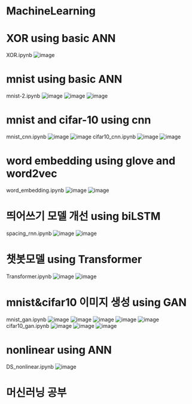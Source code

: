 # MachineLearning
# XOR using basic ANN
XOR.ipynb
![image](https://user-images.githubusercontent.com/77885587/145161645-ab90ecdc-e893-4398-ad45-e4c3615f6185.png)
# mnist using basic ANN
mnist-2.ipynb
![image](https://user-images.githubusercontent.com/77885587/145161949-56e71440-b1d1-416f-9ddc-ffa76724b3f0.png)
![image](https://user-images.githubusercontent.com/77885587/145162112-3eaf5bf9-8ec8-4870-b872-971474d32685.png)
![image](https://user-images.githubusercontent.com/77885587/145162171-bcc32852-5e00-43b8-a62a-7e9d33f51147.png)
# mnist and cifar-10 using cnn
mnist_cnn.ipynb
![image](https://user-images.githubusercontent.com/77885587/145162425-248772c8-bb51-4638-9116-9a7e673e4fe7.png)
![image](https://user-images.githubusercontent.com/77885587/145162489-3e392bd3-dd58-419d-8a7f-44da4f65a480.png)
cifar10_cnn.ipynb
![image](https://user-images.githubusercontent.com/77885587/145162587-93f54e11-274a-4412-ae16-b4d6b4254bbc.png)
![image](https://user-images.githubusercontent.com/77885587/145162657-617c1dbd-4218-4733-a9bd-f1c78ef9d255.png)
# word embedding using glove and word2vec
word_embedding.ipynb
![image](https://user-images.githubusercontent.com/77885587/145162972-c0f4b31b-58d7-426d-86d9-28d7b37be178.png)
![image](https://user-images.githubusercontent.com/77885587/145162866-429f4e71-ff37-4f26-9e41-ccc17acee3b9.png)
# 띄어쓰기 모델 개선 using biLSTM
spacing_rnn.ipynb
![image](https://user-images.githubusercontent.com/77885587/145163201-f2a72f27-1964-4044-8173-152113b26c40.png)
![image](https://user-images.githubusercontent.com/77885587/145163268-6b3f49bb-a6a7-4e8f-8226-14905a16754e.png)
# 챗봇모델 using Transformer
Transformer.ipynb
![image](https://user-images.githubusercontent.com/77885587/145163378-4423fd66-d110-43f7-a755-8838cd67a21c.png)
![image](https://user-images.githubusercontent.com/77885587/145163502-ed16381a-2fa7-4ba8-aa00-5e057a30b632.png)
# mnist&cifar10 이미지 생성 using GAN
mnist_gan.ipynb
![image](https://user-images.githubusercontent.com/77885587/145163729-14f57ac5-b41e-471e-8aea-883d1495d84c.png)
![image](https://user-images.githubusercontent.com/77885587/145163776-d7871377-5496-4b88-b854-7b8358273296.png)
![image](https://user-images.githubusercontent.com/77885587/145163823-735ade86-88e2-4590-9c0d-ca2b9dd26ed1.png)
![image](https://user-images.githubusercontent.com/77885587/145163857-05924b8e-943a-4ef3-acc5-a1ea3a4364bf.png)
![image](https://user-images.githubusercontent.com/77885587/145163900-e619b56d-179b-438e-aa90-e6c186e76a8c.png)
cifar10_gan.ipynb
![image](https://user-images.githubusercontent.com/77885587/145164016-59d9dafa-616b-4a5c-a148-81df5180bcb0.png)
![image](https://user-images.githubusercontent.com/77885587/145164047-1e095f83-44db-4cfd-ac92-f512373750f6.png)
![image](https://user-images.githubusercontent.com/77885587/145164127-84610435-4898-4eff-bf71-24a8130a3343.png)
# nonlinear using ANN
DS_nonlinear.ipynb
![image](https://user-images.githubusercontent.com/77885587/145164349-47b07672-1b3d-436d-939d-7e3b3337a3cf.png)




# 머신러닝 공부
